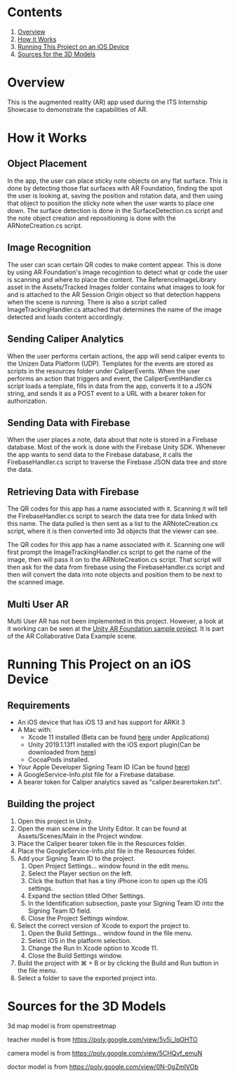 # Contents

1. [Overview](#overview)
2. [How it Works](#how-it-works)
3. [Running This Project on an iOS Device](#running-this-project-on-an-ios-device)
4. [Sources for the 3D Models](#sources-for-the-3d-models)

# Overview

This is the augmented reality (AR) app used during the ITS Internship Showcase
to demonstrate the capabilities of AR.

# How it Works

## Object Placement

In the app, the user can place sticky note objects on any flat surface. This is
done by detecting those flat surfaces with AR Foundation, finding the spot the
user is looking at, saving the position and rotation data, and then using that
object to position the sticky note when the user wants to place one down. The
surface detection is done in the SurfaceDetection.cs script and the note object
creation and repositioning is done with the ARNoteCreation.cs script.

## Image Recognition

The user can scan certain QR codes to make content appear. This is done by using
AR Foundation's image recogintion to detect what qr code the user is scanning
and where to place the content. The ReferenceImageLibrary asset in the
Assets/Tracked Images folder contains what images to look for and is attached to
the AR Session Origin object so that detection happens when the scene is
running. There is also a script called ImageTrackingHandler.cs attached that
determines the name of the image detected and loads content accordingly.

## Sending Caliper Analytics

When the user performs certain actions, the app will send caliper events to the
Unizen Data Platform (UDP). Templates for the events are stored as scripts in
the resources folder under CaliperEvents. When the user performs an action that
triggers and event, the CaliperEventHandler.cs script loads a template, fills in
data from the app, converts it to a JSON string, and sends it as a POST event to
a URL with a bearer token for authorization.

## Sending Data with Firebase

When the user places a note, data about that note is stored in a Firebase
database. Most of the work is done with the Firebase Unity SDK. Whenever the app
wants to send data to the Firebase database, it calls the FirebaseHandler.cs
script to traverse the Firebase JSON data tree and store the data.

## Retrieving Data with Firebase

The QR codes for this app has a name associated with it. Scanning it will tell
the FirebaseHandler.cs script to search the data tree for data linked with this
name. The data pulled is then sent as a list to the ARNoteCreation.cs script,
where it is then converted into 3d objects that the viewer can see.

The QR codes for this app has a name associated with it. Scanning one will first
prompt the ImageTrackingHandler.cs script to get the name of the image, then
will pass it on to the ARNoteCreation.cs script. That script will then ask for
the data from firebase using the FirebaseHandler.cs script and then will convert
the data into note objects and position them to be next to the scanned image.

## Multi User AR

Multi User AR has not been implemented in this project. However, a look at it
working can be seen at the [Unity AR Foundation sample project](https://github.com/Unity-Technologies/arfoundation-samples).
It is part of the AR Collaborative Data Example scene.

# Running This Project on an iOS Device

## Requirements

- An iOS device that has iOS 13 and has support for ARKit 3
- A Mac with:
    - Xcode 11 installed (Beta can be found [here](https://developer.apple.com/download/) under Applications)
    - Unity 2019.1.13f1 installed with the iOS export plugin(Can be downloaded from [here](https://unity3d.com/get-unity/download/archive))
    - CocoaPods installed.
- Your Apple Developer Signing Team ID (Can be found [here](https://developer.apple.com/account/#/membership))
- A GoogleService-Info.plst file for a Firebase database.
- A bearer token for Caliper analytics saved as "caliper.bearertoken.txt".

## Building the project

1. Open this project in Unity.
2. Open the main scene in the Unity Editor. It can be found at Assets/Scenes/Main in the Project window.
3. Place the Caliper bearer token file in the Resources folder.
4. Place the GoogleService-Info.plst file in the Resources folder.
5. Add your Signing Team ID to the project.
    1. Open Project Settings... window found in the edit menu.
    2. Select the Player section on the left.
    3. Click the button that has a tiny iPhone icon to open up the iOS settings.
    4. Expand the section titled Other Settings.
    5. In the Identification subsection, paste your Signing Team ID into the Signing Team ID field.
    6. Close the Project Settings window.
6. Select the correct version of Xcode to export the project to.
    1. Open the Build Settings... window found in the file menu.
    2. Select iOS in the platform selection.
    3. Change the Run In Xcode option to Xcode 11.
    4. Close the Build Settings window.
7. Build the project with &#8984; + B or by clicking the Build and Run button in the file menu.
8. Select a folder to save the exported project into.

# Sources for the 3D Models

3d map model is from openstreetmap

teacher model is from https://poly.google.com/view/5v5j_lqOHTO

camera model is from https://poly.google.com/view/5CHQvf_emuN

doctor model is from https://poly.google.com/view/0N-0gZmlVOb

